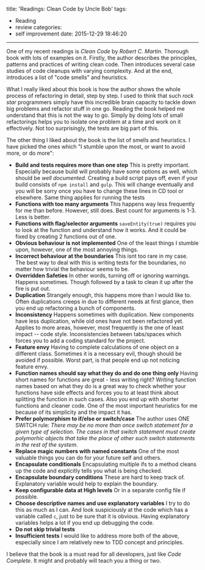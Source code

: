 title: 'Readings: Clean Code by Uncle Bob'
tags:
  - Reading
  - review
categories:
  - self improvement
date: 2015-12-29 18:46:20
---

One of my recent readings is _Clean Code_ by _Robert C. Martin_. Thorough book with lots of examples on it. Firstly, the author describes the principles, patterns and practices of writing clean code. Then introduces several case studies of code cleanups with varying complexity. And at the end, introduces a list of "code smells" and heuristics.

What I really liked about this book is how the author shows the whole process of refactoring in detail, step by step. I used to think that such _rock star_ programmers simply have this incredible brain capacity to tackle down big problems and refactor stuff in one go. Reading the book helped me understand that this is not the way to go. Simply by doing lots of small refactorings helps you to isolate one problem at a time and work on it effectively. Not too surprisingly, the tests are big part of this. 

<!--more-->

The other thing I liked about the book is the list of smells and heuristics. I have picked the ones which "I stumble upon the most, or want to avoid more, or do more":
 - **Build and tests requires more than one step**
This is pretty important. Especially because build will probably have some options as well, which should be _well documented_. Creating a build script pays off, even if your build consists of `npm install` and `gulp`. This will change eventually and you will be sorry once you have to change these lines in CD tool or elsewhere. Same thing applies for running the tests
 - **Functions with too many arguments**
This happens way less frequently for me than before. However, still does. Best count for arguments is 1-3. Less is better.
 - **Functions with flag/selector arguments**
`saveEntity(true)` requires you to look at the function and understand how it works. And it could be fixed by creating 2 functions out of one.
 - **Obvious behaviour is not implemented**
One of the least things I stumble upon, however, one of the most annoying things.
 - **Incorrect behaviour at the boundaries**
This isnt too rare in my case. The best way to deal with this is writing tests for the boundaries, no matter how trivial the behaviour seems to be.
 - **Overridden Safeties**
In other words, turning off or ignoring warnings. Happens sometimes. Though followed by a task to clean it up after the fire is put out.
 - **Duplication**
Strangely enough, this happens more than I would like to. Often duplications creeps in due to different needs at first glance, then you end up refactoring a bunch of components.
 - **Inconsistency**
Happens sometimes with duplication. New components have less duplication, while old ones have not been refactored yet.
Applies to more areas, however, most frequently is the one of least impact -- code style. Inconsistencies between tabs/spaces which forces you to add a coding standard for the project.
 - **Feature envy**
Having to complete calculations of one object on a different class. Sometimes it is a necessary evil, though should be avoided if possible. Worst part, is that people end up not noticing feature envy.
 - **Function names should say what they do and do one thing only**
Having short names for functions are great - less writing right? Writing function names based on what they do is a great way to check whether your functions have side effects and forces you to at least think about splitting the function in such cases. Also you end up with shorter functions and cleaner code. One of the most important heuristics for me because of its simplicity and the impact it has.
 - **Prefer polymorphism to if/else or switch/case**
The author uses ONE SWITCH rule: _There may be no more than once switch statement for a given type of selection. The cases in that switch statement must create polymorhic objects that take the place of other such switch statements in the rest of the system_.
 - **Replace magic numbers with named constants**
One of the most valuable things you can do for your future self and others.
 - **Encapsulate conditionals**
Encapsulating multiple ifs to a method cleans up the code and explicitly tells you what is being checked.
 - **Encapsulate boundary conditions**
These are hard to keep track of. Explanatory variable would help to explain the boundary.
 - **Keep configurable data at High levels**
Or in a separate config file if possible.
 - **Choose descriptive names and use explanatory variables**
I try to do this as much as I can. And look suspiciously at the code which has a variable called `c`, just to be sure that it is obvious. Having explanatory variables helps a lot if you end up debugging the code.
 - **Do not skip trivial tests**
 - **Insufficient tests**
I would like to address more both of the above, especially since I am relatively new to TDD concept and principles.

I believe that the book is a must read for all developers, just like _Code Complete_. It might and probably will teach you a thing or two.
